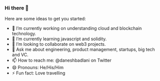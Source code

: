 ### Hi there 👋

<!--
**daneshbadlani/daneshbadlani** is a ✨ _special_ ✨ repository because its `README.md` (this file) appears on your GitHub profile.
--> 

Here are some ideas to get you started:

- 🔭 I’m currently working on understanding cloud and blockchain technology.
- 🌱 I’m currently learning javascript and solidity.
- 👯 I’m looking to collaborate on web3 projects.
- 💬 Ask me about engineering, product management, startups, big tech and VC.
- 📫 How to reach me: @daneshbadlani on Twitter 
- 😄 Pronouns: He/His/Him
- ⚡ Fun fact: Love travelling
